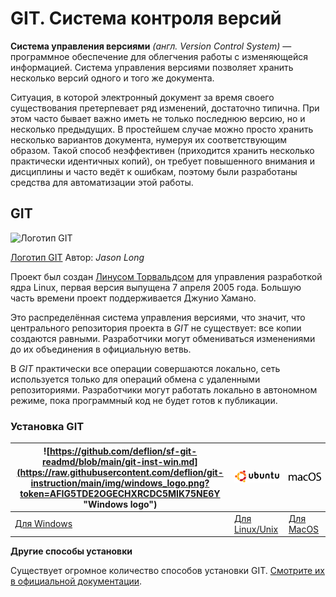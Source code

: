 # GIT. Система контроля версий

**Система управления версиями** *(англ. Version Control System)* — программное обеспечение для облегчения работы с изменяющейся информацией. Система управления версиями позволяет хранить несколько версий одного и того же документа.

Ситуация, в которой электронный документ за время своего существования претерпевает ряд изменений, достаточно типична. При этом часто бывает важно иметь не только последнюю версию, но и несколько предыдущих. В простейшем случае можно просто хранить несколько вариантов документа, нумеруя их соответствующим образом. Такой способ неэффективен (приходится хранить несколько практически идентичных копий), он требует повышенного внимания и дисциплины и часто ведёт к ошибкам, поэтому были разработаны средства для автоматизации этой работы.

## **GIT**
![](https://git-scm.com/images/logos/downloads/Git-Logo-2Color.png "Логотип GIT" )

[Логотип GIT](https://git-scm.com/downloads/logos " ") Автор: *Jason Long*

Проект был создан [Линусом Торвальдсом](https://ru.wikipedia.org/wiki/%D0%A2%D0%BE%D1%80%D0%B2%D0%B0%D0%BB%D1%8C%D0%B4%D1%81,_%D0%9B%D0%B8%D0%BD%D1%83%D1%81 "https://ru.wikipedia.org/wiki/Торвальдс,_Линус") для управления разработкой ядра Linux, первая версия выпущена 7 апреля 2005 года. Большую часть времени проект поддерживается Джунио Хамано.

Это распределённая система управления версиями, что значит, что центрального репозитория проекта в *GIT* не существует: все копии создаются равными. Разработчики могут обмениваться изменениями до их объединения в официальную ветвь.

В *GIT* практически все операции совершаются локально, сеть используется только для операций обмена с удаленными репозиториями. Разработчики могут работать локально в автономном режиме, пока программный код не будет готов к публикации.

### **Установка GIT**

![https://github.com/deflion/sf-git-readmd/blob/main/git-inst-win.md](https://raw.githubusercontent.com/deflion/git-instruction/main/img/windows_logo.png?token=AFIG5TDE2OGECHXRCDC5MIK75NE6Y "Windows logo") | ![](https://raw.githubusercontent.com/deflion/git-instruction/main/img/ubuntu_logo.png?token=AFIG5TEOJNLVZKJXQNX3XLK75NERU "Ubuntu logo") | ![](https://raw.githubusercontent.com/deflion/git-instruction/main/img/MacOS_wordmark.svg.png?token=AFIG5TH6NLIHJFCOCBDCSXK75NEQG "Mac logo")
------------- | ------------- | -------------
[Для Windows](https://github.com/deflion/sf-git-readmd/blob/main/git-inst-win.md)| [Для Linux/Unix](https://github.com/deflion/sf-git-readmd/blob/main/git-inst-unix.md)| [Для MacOS](https://github.com/deflion/sf-git-readmd/blob/main/git-inst-mac.md)

 
**Другие способы установки**

Существует огромное количество способов установки GIT. [Смотрите их в официальной документации](https://git-scm.com/book/ru/v2/%D0%92%D0%B2%D0%B5%D0%B4%D0%B5%D0%BD%D0%B8%D0%B5-%D0%A3%D1%81%D1%82%D0%B0%D0%BD%D0%BE%D0%B2%D0%BA%D0%B0-Git "Установка Git").

